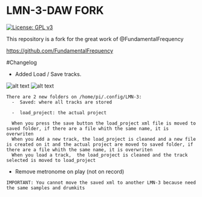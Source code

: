 # LMN-3-DAW FORK
[![License: GPL v3](https://img.shields.io/badge/License-GPLv3-blue.svg)](https://www.gnu.org/licenses/gpl-3.0)

This repository is a fork for the great work of @FundamentalFrequency

https://github.com/FundamentalFrequency

#Changelog

  -  Added Load / Save tracks.

   ![alt text](https://github.com/vidalsasun/LMN-3-DAW/assets/23163594/7eabe772-995c-4199-ae2f-b5999457683c)
   ![alt text](https://github.com/vidalsasun/LMN-3-DAW/assets/23163594/0fc9b7a4-0d95-4af8-9a11-ab6e3a8f3648)
    
    There are 2 new folders on /home/pi/.config/LMN-3:
      -  Saved: where all tracks are stored

      -  load_project: the actual project

      When you press the save button the load_project xml file is moved to saved folder, if there are a file whith the same name, it is overwriten
      When you Add a new track, the load_project is cleaned and a new file is created on it and the actual project are moved to saved folder, if there are a file whith the same name, it is overwriten
      When you load a track,  the load_project is cleaned and the track selected is moved to load_project
      

  
  -  Remove metronome on play (not on record)



    IMPORTANT: You cannot move the saved xml to another LMN-3 because need the same samples and drumkits


